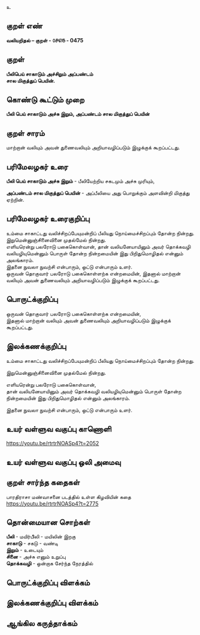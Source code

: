 உ

## குறள் எண் 

**வலியறிதல்  – குறள் - ௦௪௭௫ - 0475**  

## குறள் 

**பீலிபெய் சாகாடும் அச்சிறும் அப்பண்டம்  
சால மிகுத்துப் பெயின்.**

## கொண்டு கூட்டும் முறை

**பீலி பெய் சாகாடும் அச்சு இறும், அப்பண்டம் சால மிகுத்துப் பெயின்**

## குறள் சாரம் 

 மாற்றான் வலியும் அவன் துணைவலியும் அறியாவழிப்படும் இழுக்குக் கூறப்பட்டது.  
 
## பரிமேலழகர் உரை

**பீலி பெய் சாகாடும் அச்சு இறும்** - பீலியேற்றிய சகடமும் அச்சு முரியும்,  

**அப்பண்டம் சால மிகுத்துப் பெயின்** - அப்பீலியை அது பொறுக்கும் அளவின்றி மிகுத்து ஏற்றின்.   

## பரிமேலழகர் உரைகுறிப்பு   

உம்மை சாகாட்டது வலிச்சிறப்பேயுமன்றிப் பீலியது நொய்மைச்சிறப்பும் தோன்ற நின்றது.   
இறுமென்னுஞ்சினைவினை முதல்மேல் நின்றது.  
எளியரென்று பலரோடு பகைகொள்வான், தான் வலியனேயாயினும் அவர் தொக்கவழி வலியழியுமென்னும் பொருள் தோன்ற நின்றமையின் இது பிறிதுமொழிதல் என்னும் அலங்காரம்.  
இதனை நுவலா நுவற்சி என்பாரும், ஒட்டு என்பாரும் உளர்.  
ஒருவன் தொகுவார் பலரோடு பகைகொள்ளற்க என்றமையின், இதனால் மாற்றான் வலியும் அவன் துணைவலியும் அறியாவழிப்படும் இழுக்குக் கூறப்பட்டது.  

## பொருட்க்குறிப்பு 

ஒருவன் தொகுவார் பலரோடு பகைகொள்ளற்க என்றமையின்,  
இதனால் மாற்றான் வலியும் அவன் துணைவலியும் அறியாவழிப்படும் இழுக்குக் கூறப்பட்டது.  

## இலக்கணக்குறிப்பு  

உம்மை சாகாட்டது வலிச்சிறப்பேயுமன்றிப் பீலியது நொய்மைச்சிறப்பும் தோன்ற நின்றது.  

இறுமென்னுஞ்சினைவினை முதல்மேல் நின்றது.  

எளியரென்று பலரோடு பகைகொள்வான்,   
தான் வலியனேயாயினும் அவர் தொக்கவழி வலியழியுமென்னும் பொருள் தோன்ற நின்றமையின் இது பிறிதுமொழிதல் என்னும் அலங்காரம்.    

இதனை நுவலா நுவற்சி என்பாரும், ஒட்டு என்பாரும் உளர்.    

## உயர் வள்ளுவ வகுப்பு காணொளி

https://youtu.be/rtrtrNOASp4?t=2052

## உயர் வள்ளுவ வகுப்பு ஒலி அமைவு 

 
## குறள் சார்ந்த கதைகள் 

பாரதிராசா மண்வாசனை படத்தில் உள்ள கிழவியின் கதை  
https://youtu.be/rtrtrNOASp4?t=2775

## தொன்மையான சொற்கள்

**பீலி** - மயிர்பீிலி - மயிலின் இறகு   
**சாகாடு** - சகடு - வண்டி   
**இறும்** - உடையும்   
**சினை** - அச்சு எனும் உறுப்பு   
**தொக்கவழி** - ஒன்றாக சேர்ந்த நேரத்தில்   

## பொருட்க்குறிப்பு விளக்கம்


## இலக்கணக்குறிப்பு விளக்கம்


## ஆங்கில கருத்தாக்கம் 


